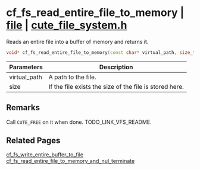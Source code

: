 # cf_fs_read_entire_file_to_memory | [file](https://github.com/RandyGaul/cute_framework/blob/master/docs/file_readme.md) | [cute_file_system.h](https://github.com/RandyGaul/cute_framework/blob/master/include/cute_file_system.h)

Reads an entire file into a buffer of memory and returns it.

```cpp
void* cf_fs_read_entire_file_to_memory(const char* virtual_path, size_t* size);
```

Parameters | Description
--- | ---
virtual_path | A path to the file.
size | If the file exists the size of the file is stored here.

## Remarks

Call `CUTE_FREE` on it when done. TODO_LINK_VFS_README.

## Related Pages

[cf_fs_write_entire_buffer_to_file](https://github.com/RandyGaul/cute_framework/blob/master/docs/file/cf_fs_write_entire_buffer_to_file.md)  
[cf_fs_read_entire_file_to_memory_and_nul_terminate](https://github.com/RandyGaul/cute_framework/blob/master/docs/file/cf_fs_read_entire_file_to_memory_and_nul_terminate.md)  
